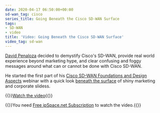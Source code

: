 ```yaml
---
date: 2020-04-17 06:50:00+00:00
sd-wan_tag: cisco
series_title: Going Beneath the Cisco SD-WAN Surface
tags:
- SD-WAN
- video
title: 'Video: Going Beneath the Cisco SD-WAN Surface'
video_tag: sd-wan
---
```

[David Penaloza](https://www.ipspace.net/Author:David_Pe%C3%B1aloza_Seijas) decided to demystify Cisco's SD-WAN, provide real world experience beyond marketing hype, and clear confusing and foggy messages around what can or cannot be done with Cisco SD-WAN.

He started the first part of his [Cisco SD-WAN Foundations and Design Aspects](https://www.ipspace.net/Cisco_SD-WAN_Foundations_and_Design_Aspects) webinar with a quick look [beneath the surface](https://my.ipspace.net/bin/get/CiscoSDWAN/1%20-%20Going%20Beneath%20the%20Surface.mp4?doccode=CiscoSDWAN) of shiny marketing and corporate slidess.

{{<jump>}}[Watch the video](https://my.ipspace.net/bin/get/CiscoSDWAN/1%20-%20Going%20Beneath%20the%20Surface.mp4?doccode=CiscoSDWAN){{</jump>}}

{{<note free>}}You need [Free ipSpace.net Subscription](https://www.ipspace.net/Subscription/Free) to watch the video.{{</note>}}

